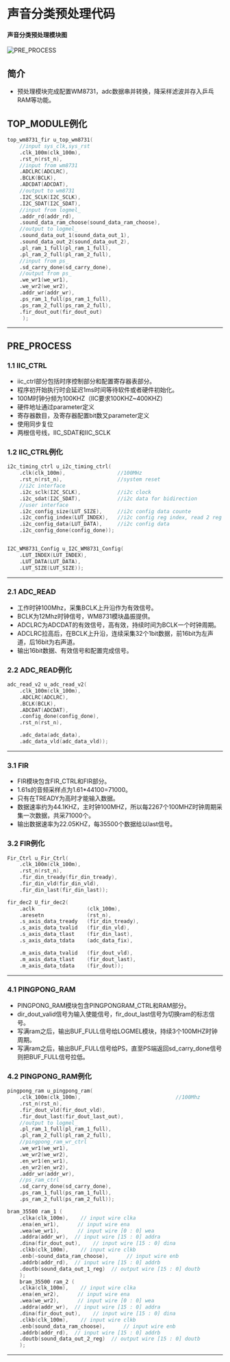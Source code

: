 声音分类预处理代码
======
#### 声音分类预处理模块图
![PRE_PROCESS](https://gitee.com/meng_zi_jie/image-bed/raw/master/img/PRE_PROCESS.png)


简介
----
* 预处理模块完成配置WM8731，adc数据串并转换，降采样滤波并存入乒乓RAM等功能。


TOP_MODULE例化
----
```verilog
top_wm8731_fir u_top_wm8731(
    //input sys_clk,sys_rst
    .clk_100m(clk_100m),
    .rst_n(rst_n),
    //input from wm8731
    .ADCLRC(ADCLRC),
    .BCLK(BCLK),
    .ADCDAT(ADCDAT),
    //output to wm8731
    .I2C_SCLK(I2C_SCLK),
    .I2C_SDAT(I2C_SDAT),  
    //input from logmel_
    .addr_rd(addr_rd),                    
    .sound_data_ram_choose(sound_data_ram_choose),      
    //output to logmel_
    .sound_data_out_1(sound_data_out_1),
    .sound_data_out_2(sound_data_out_2),
    .pl_ram_1_full(pl_ram_1_full),
    .pl_ram_2_full(pl_ram_2_full),
    //input from ps_
    .sd_carry_done(sd_carry_done),
    //output from ps_
    .we_wr1(we_wr1),
    .we_wr2(we_wr2),
    .addr_wr(addr_wr),
    .ps_ram_1_full(ps_ram_1_full),
    .ps_ram_2_full(ps_ram_2_full),
    .fir_dout_out(fir_dout_out)
     );
```
----
PRE_PROCESS
----
### 1.1 IIC_CTRL 
* iic_ctrl部分包括时序控制部分和配置寄存器表部分。
* 程序初开始执行时会延迟1ms时间等待软件或者硬件初始化。
* 100M时钟分频为100KHZ（IIC要求100KHZ~400KHZ）
* 硬件地址通过parameter定义
* 寄存器数目，及寄存器配置bit数又parameter定义
* 使用同步复位
* 两根信号线，IIC_SDAT和IIC_SCLK

### 1.2 IIC_CTRL例化 
```verilog
i2c_timing_ctrl u_i2c_timing_ctrl(
	.clk(clk_100m),		            //100MHz
	.rst_n(rst_n),		            //system reset
	//i2c interface
	.i2c_sclk(I2C_SCLK),	        //i2c clock
	.i2c_sdat(I2C_SDAT),	        //i2c data for bidirection
	//user interface
	.i2c_config_size(LUT_SIZE),	    //i2c config data counte
	.i2c_config_index(LUT_INDEX),	//i2c config reg index, read 2 reg and write xx reg
	.i2c_config_data(LUT_DATA),	    //i2c config data
	.i2c_config_done(config_done));


I2C_WM8731_Config u_I2C_WM8731_Config(
	.LUT_INDEX(LUT_INDEX),
	.LUT_DATA(LUT_DATA),
	.LUT_SIZE(LUT_SIZE));
```
----
### 2.1 ADC_READ 
* 工作时钟100Mhz，采集BCLK上升沿作为有效信号。
* BCLK为12Mhz时钟信号，WM8731模块晶振提供。
* ADCLRC为ADCDAT的有效信号，高有效，持续时间为BCLK一个时钟周期。
* ADCLRC拉高后，在BCLK上升沿，连续采集32个1bit数据，前16bit为左声道，后16bit为右声道。
* 输出16bit数据、有效信号和配置完成信号。
### 2.2 ADC_READ例化 
```verilog
adc_read_v2 u_adc_read_v2(
    .clk_100m(clk_100m),
    .ADCLRC(ADCLRC),
    .BCLK(BCLK),
    .ADCDAT(ADCDAT),
    .config_done(config_done),
    .rst_n(rst_n),

    .adc_data(adc_data),
    .adc_data_vld(adc_data_vld));
```
----
### 3.1 FIR 
* FIR模块包含FIR_CTRL和FIR部分。
* 1.61s的音频采样点为1.61*44100=71000。
* 只有在TREADY为高时才能输入数据。
* 数据速率约为44.1KHZ，主时钟100MHZ，所以每2267个100MHZ时钟周期采集一次数据，共采71000个。
* 输出数据速率为22.05KHZ，每35500个数据给以last信号。
### 3.2 FIR例化 
```verilog
Fir_Ctrl u_Fir_Ctrl(
    .clk_100m(clk_100m),                  
    .rst_n(rst_n),
    .fir_din_tready(fir_din_tready),
    .fir_din_vld(fir_din_vld),
    .fir_din_last(fir_din_last));

fir_dec2 U_fir_dec2(
	.aclk                 (clk_100m),
	.aresetn              (rst_n),
	.s_axis_data_tready   (fir_din_tready),
	.s_axis_data_tvalid   (fir_din_vld),
	.s_axis_data_tlast    (fir_din_last),     
	.s_axis_data_tdata    (adc_data_fix),

	.m_axis_data_tvalid   (fir_dout_vld),
	.m_axis_data_tlast    (fir_dout_last),   
	.m_axis_data_tdata    (fir_dout));
```
----
### 4.1 PINGPONG_RAM 
* PINGPONG_RAM模块包含PINGPONGRAM_CTRL和RAM部分。
* dir_dout_valid信号为输入使能信号，fir_dout_last信号为切换ram的标志信号。
* 写满ram之后，输出BUF_FULL信号给LOGMEL模块，持续3个100MHZ时钟周期。
* 写满ram之后，输出BUF_FULL信号给PS，直至PS端返回sd_carry_done信号则把BUF_FULL信号拉低。
### 4.2 PINGPONG_RAM例化 
```verilog
pingpong_ram u_pingpong_ram(
    .clk_100m(clk_100m),                               //100Mhz
    .rst_n(rst_n),                                          
    .fir_dout_vld(fir_dout_vld),                       
    .fir_dout_last(fir_dout_last_out),           
    //output to logmel_
    .pl_ram_1_full(pl_ram_1_full),
    .pl_ram_2_full(pl_ram_2_full),
    //pingpong_ram_wr_ctrl
    .we_wr1(we_wr1),
    .we_wr2(we_wr2),
    .en_wr1(en_wr1),
    .en_wr2(en_wr2),
    .addr_wr(addr_wr),
    //ps_ram_ctrl
    .sd_carry_done(sd_carry_done),
    .ps_ram_1_full(ps_ram_1_full),
    .ps_ram_2_full(ps_ram_2_full));

bram_35500 ram_1 (
    .clka(clk_100m),    // input wire clka
    .ena(en_wr1),      // input wire ena
    .wea(we_wr1),      // input wire [0 : 0] wea
    .addra(addr_wr),  // input wire [15 : 0] addra
    .dina(fir_dout_out),    // input wire [15 : 0] dina
    .clkb(clk_100m),    // input wire clkb
    .enb(~sound_data_ram_choose),      // input wire enb
    .addrb(addr_rd),  // input wire [15 : 0] addrb
    .doutb(sound_data_out_1_reg)  // output wire [15 : 0] doutb     
    );
    bram_35500 ram_2 (
    .clka(clk_100m),    // input wire clka
    .ena(en_wr2),      // input wire ena
    .wea(we_wr2),      // input wire [0 : 0] wea
    .addra(addr_wr),  // input wire [15 : 0] addra
    .dina(fir_dout_out),    // input wire [15 : 0] dina
    .clkb(clk_100m),    // input wire clkb
    .enb(sound_data_ram_choose),      // input wire enb
    .addrb(addr_rd),  // input wire [15 : 0] addrb
    .doutb(sound_data_out_2_reg)  // output wire [15 : 0] doutb
    );
```
----
